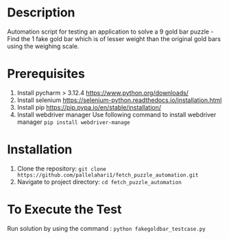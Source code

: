 
# Description
Automation script for testing an application to solve a 9 gold bar puzzle - Find the 1 fake gold bar which is of
lesser weight than the original gold bars using the weighing scale.

# Prerequisites
1. Install pycharm > 3.12.4 https://www.python.org/downloads/
2. Install selenium https://selenium-python.readthedocs.io/installation.html
3. Install pip https://pip.pypa.io/en/stable/installation/
4. Install webdriver manager
Use following command to install webdriver manager
```pip install webdriver-manage```

# Installation

1. Clone the repository: ```git clone https://github.com/pallelahari1/fetch_puzzle_automation.git```
2. Navigate to project directory: ```cd fetch_puzzle_automation```

# To Execute the Test

Run solution by using the command : ```python fakegoldbar_testcase.py ```



